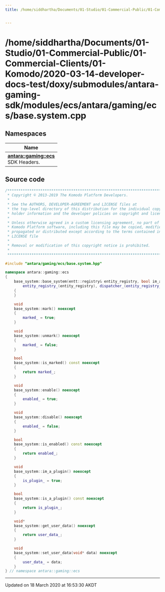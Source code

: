 ```yaml
---
title: /home/siddhartha/Documents/01-Studio/01-Commercial-Public/01-Commercial-Clients/01-Komodo/2020-03-14-developer-docs-test/doxy/submodules/antara-gaming-sdk/modules/ecs/antara/gaming/ecs/base.system.cpp


---
```


# /home/siddhartha/Documents/01-Studio/01-Commercial-Public/01-Commercial-Clients/01-Komodo/2020-03-14-developer-docs-test/doxy/submodules/antara-gaming-sdk/modules/ecs/antara/gaming/ecs/base.system.cpp







## Namespaces

| Name           |
| -------------- |
| **[antara::gaming::ecs](Namespaces/namespaceantara_1_1gaming_1_1ecs.md)** <br>SDK Headers.  |














## Source code

```cpp
/******************************************************************************
 * Copyright © 2013-2019 The Komodo Platform Developers.                      *
 *                                                                            *
 * See the AUTHORS, DEVELOPER-AGREEMENT and LICENSE files at                  *
 * the top-level directory of this distribution for the individual copyright  *
 * holder information and the developer policies on copyright and licensing.  *
 *                                                                            *
 * Unless otherwise agreed in a custom licensing agreement, no part of the    *
 * Komodo Platform software, including this file may be copied, modified,     *
 * propagated or distributed except according to the terms contained in the   *
 * LICENSE file                                                               *
 *                                                                            *
 * Removal or modification of this copyright notice is prohibited.            *
 *                                                                            *
 ******************************************************************************/

#include "antara/gaming/ecs/base.system.hpp"

namespace antara::gaming::ecs
{
    base_system::base_system(entt::registry& entity_registry, bool im_a_plugin_system) noexcept :
        entity_registry_(entity_registry), dispatcher_(entity_registry_.ctx<entt::dispatcher>()), is_plugin_{im_a_plugin_system}
    {
    }

    void
    base_system::mark() noexcept
    {
        marked_ = true;
    }

    void
    base_system::unmark() noexcept
    {
        marked_ = false;
    }

    bool
    base_system::is_marked() const noexcept
    {
        return marked_;
    }

    void
    base_system::enable() noexcept
    {
        enabled_ = true;
    }

    void
    base_system::disable() noexcept
    {
        enabled_ = false;
    }

    bool
    base_system::is_enabled() const noexcept
    {
        return enabled_;
    }

    void
    base_system::im_a_plugin() noexcept
    {
        is_plugin_ = true;
    }

    bool
    base_system::is_a_plugin() const noexcept
    {
        return is_plugin_;
    }

    void*
    base_system::get_user_data() noexcept
    {
        return user_data_;
    }

    void
    base_system::set_user_data(void* data) noexcept
    {
        user_data_ = data;
    }
} // namespace antara::gaming::ecs
```


-------------------------------

Updated on 18 March 2020 at 16:53:30 AKDT
